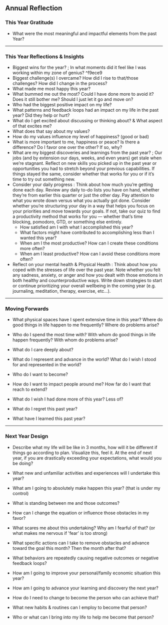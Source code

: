 ## Annual Reflection
### This Year Gratitude
- What were the most meaningful and impactful elements from the past Year?

---

### This Year Reflections & Insights
- Biggest wins for the year? ;  In what moments did it feel like I was working within my zone of genius?
 ^f9ece9
- Biggest challenge(s) I overcame? How did I rise to that/those challenges? How did I change in the process?
- What made me most happy this year?
- What bummed me out the most? Could I have done more to avoid it? Does it still bother me? Should I just let it go and move on?
- Who had the biggest positive impact on my life?
- What patterns and feedback loops had an impact on my life in the past year? Did they help or hurt?
- What do I get excited about discussing or thinking about? & What aspect of that excites me?
- What does that say about my values?
- How do my values influence my level of happiness? (good or bad)
- What is more important to me, happiness or peace? Is there a difference? Do I favor one over the other? If so, why?
- What are my biggest discoveries and learnings from the past year? ;  Our jobs (and by extension our days, weeks, and even years) get stale when we’re stagnant. Reflect on new skills you picked up in the past year or opportunities you had to stretch beyond your previous capabilities. If things stayed the same, consider whether that works for you or if it’s time to try out something new.
- Consider your daily progress : Think about how much you’re getting done each day. Review any daily to-do lists you have on hand, whether they’re from earlier this quarter or just the other day. Pay attention to what you wrote down versus what you actually got done. Consider whether you’re structuring your day in a way that helps you focus on your priorities and move towards your goals. If not, take our quiz to find a productivity method that works for you –– whether that’s time blocking, pomodoro, GTD, or something else entirely.
	- How satisfied am I with what I accomplished this   year?
	- What factors might have contributed to accomplishing less than I wanted this year?
	- When am I the most productive? How can I create these conditions more often?
	- When am I least productive? How can I avoid these conditions more often?
- Reflect on your mental health & Physical Health : Think about how you coped with the stresses of life over the past year. Note whether you felt any sadness, anxiety, or anger and how you dealt with those emotions in both healthy and counterproductive ways. Write down strategies to start or continue prioritizing your overall wellbeing in the coming year (e.g. journaling, meditation, therapy, exercise, etc...).

---

### Moving Forwards
- What physical spaces have I spent extensive time in this year? Where do good things in life happen to me frequently? Where do problems arise?

- Who do I spend the most time with? With whom do good things in life happen frequently? With whom do problems arise?
- What do I care deeply about?
- What do I represent and advance in the world? What do I wish I stood for and represented in the world?
- Who do I want to become?
- How do I want to impact people around me? How far do I want that reach to extend?
- What do I wish I had done more of this year? Less of?
- What do I regret this past year?
- What have I learned this past year?

---

### Next Year Design
- Describe what my life will be like in 3 months, how will it be different if things go according to plan. Visualize this, feel it. At the end of next year, if you are drastically exceeding your expectations, what would you be doing?

- What new and unfamiliar activities and experiences will I undertake this year?
-  What am I going to absolutely make happen this year? (that is under my control)
- What is standing between me and those outcomes?
- How can I change the equation or influence those obstacles in my favor?
- What scares me about this undertaking? Why am I fearful of that? (or what makes me nervous if 'fear' is too strong)
- What specific actions can I take to remove obstacles and advance toward the goal this month? Then the month after that?
- What behaviors are repeatedly causing negative outcomes or negative feedback loops?
- How am I going to improve your personal/family economic situation this year?
- How am I going to advance your learning and discovery the next year?
- How do I need to change to become the person who can achieve that?
- What new habits & routines can I employ to become that person?
- Who or what can I bring into my life to help me become that person?

